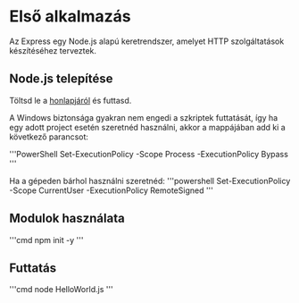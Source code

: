 # Első alkalmazás

Az Express egy Node.js alapú keretrendszer, amelyet HTTP szolgáltatások készítéséhez terveztek.

## Node.js telepítése

Töltsd le a [honlapjáról](https://nodejs.org/en/) és futtasd.

A Windows biztonsága gyakran nem engedi a szkriptek futtatását, így ha egy adott project esetén szeretnéd használni, akkor a mappájában add ki a következő parancsot:

'''PowerShell
Set-ExecutionPolicy -Scope Process -ExecutionPolicy Bypass
'''

Ha a gépeden bárhol használni szeretnéd:
'''powershell
Set-ExecutionPolicy -Scope CurrentUser -ExecutionPolicy RemoteSigned
'''

## Modulok használata

'''cmd
npm init -y
'''

## Futtatás

'''cmd
node HelloWorld.js
'''

